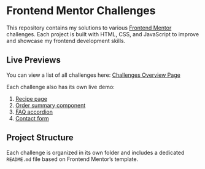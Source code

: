 # Frontend Mentor Challenges

This repository contains my solutions to various [Frontend Mentor](https://www.frontendmentor.io/) challenges. Each project is built with HTML, CSS, and JavaScript to improve and showcase my frontend development skills.

## Live Previews

You can view a list of all challenges here: [Challenges Overview Page](https://msilenzi.github.io/frontend-mentor-challenges/)

Each challenge also has its own live demo:

1. [Recipe page](https://msilenzi.github.io/frontend-mentor-challenges/01-recipe-page/)
2. [Order summary component](https://msilenzi.github.io/frontend-mentor-challenges/02-order-summary-component/)
3. [FAQ accordion](https://msilenzi.github.io/frontend-mentor-challenges/03-faq-accordion/)
4. [Contact form](https://msilenzi.github.io/frontend-mentor-challenges/04-contact-form/)

## Project Structure

Each challenge is organized in its own folder and includes a dedicated `README.md` file based on Frontend Mentor’s template.
